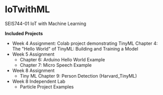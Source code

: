 # IoTwithML
SEIS744-01 IoT with Machine Learning

<b> Included Projects </b>
* Week 4 Assignment: Colab project demonstrating TinyML Chapter 4: The "Hello World" of TinyML: Building and Training a Model
* Week 5 Assignment
  * Chapter 6: Arduino Hello World Example
  * Chapter 7: Micro Speech Example
* Week 8 Assignment
  * Tiny ML Chapter 9: Person Detection (Harvard_TinyML)
* Week 8 Independent Lab
  * Particle Project Examples
